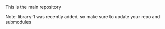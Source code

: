 This is the main repository

Note: library-1 was recently added, so make sure to update your repo and submodules
